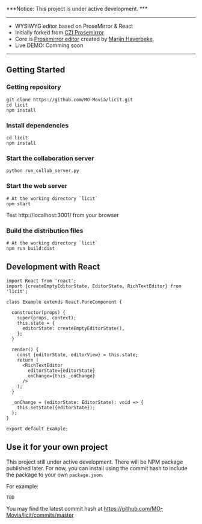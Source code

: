 
***Notice: This project is under active development. ***

---

+ WYSIWYG editor based on ProseMirror & React
+ Initially forked from [CZI Prosemirror](https://github.com/chanzuckerberg/czi-prosemirror)
+ Core is [Prosemirror editor](https://prosemirror.net/) created by [Marijn Haverbeke](https://marijnhaverbeke.nl/).
+ Live DEMO: Comming soon

---

## Getting Started

### Getting repository

```
git clone https://github.com/MO-Movia/licit.git
cd licit
npm install
```


### Install dependencies
```
cd licit
npm install
```

### Start the collaboration server
```
python run_collab_server.py
```

### Start the web server

```
# At the working directory `licit`
npm start
```
Test http://localhost:3001/ from your browser

### Build the distribution files

```
# At the working directory `licit`
npm run build:dist
```

## Development with React

```
import React from 'react';
import {createEmptyEditorState, EditorState, RichTextEditor} from 'licit';

class Example extends React.PureComponent {

  constructor(props) {
    super(props, context);
    this.state = {
      editorState: createEmptyEditorState(),
    };
  }

  render() {
    const {editorState, editorView} = this.state;
    return (
      <RichTextEditor
        editorState={editorState}
        onChange={this._onChange}
      />
    );
  }

  _onChange = (editorState: EditorState): void => {
    this.setState({editorState});
  };
}

export default Example;
```

## Use it for your own project


This project still under active development. There will be NPM package published later.
For now, you can install using the commit hash to include the package to your own `package.json`.

For example:

```
TBD
```

You may find the latest commit hash at https://github.com/MO-Movia/licit/commits/master



